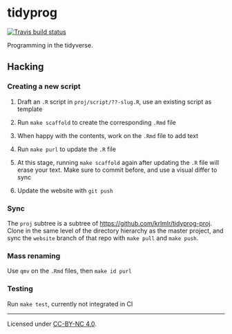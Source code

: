 # tidyprog

<!-- badges: start -->
[![Travis build status](https://travis-ci.org/krlmlr/tidyprog.svg?branch=master)](https://travis-ci.org/krlmlr/tidyprog)
<!-- badges: end -->

Programming in the tidyverse.

## Hacking

### Creating a new script

1. Draft an `.R` script in `proj/script/??-slug.R`, use an existing script as template

2. Run `make scaffold` to create the corresponding `.Rmd` file

3. When happy with the contents, work on the `.Rmd` file to add text

4. Run `make purl` to update the `.R` file

5. At this stage, running `make scaffold` again after updating the `.R` file will erase your text. Make sure to commit before, and use a visual differ to sync

6. Update the website with `git push`

### Sync

The `proj` subtree is a subtree of https://github.com/krlmlr/tidyprog-proj. Clone in the same level of the directory hierarchy as the master project, and sync the `website` branch of that repo with `make pull` and `make push`.

### Mass renaming

Use `qmv` on the `.Rmd` files, then `make id purl`

### Testing

Run `make test`, currently not integrated in CI

---

Licensed under [CC-BY-NC 4.0](https://creativecommons.org/licenses/by-nc/4.0/).
